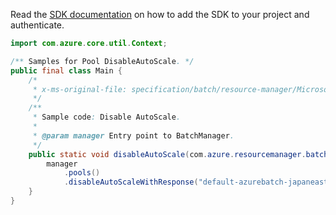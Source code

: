 Read the [SDK documentation](https://github.com/Azure/azure-sdk-for-java/blob/azure-resourcemanager-batch_1.0.0/sdk/batch/azure-resourcemanager-batch/README.md) on how to add the SDK to your project and authenticate.

```java
import com.azure.core.util.Context;

/** Samples for Pool DisableAutoScale. */
public final class Main {
    /*
     * x-ms-original-file: specification/batch/resource-manager/Microsoft.Batch/stable/2022-01-01/examples/PoolDisableAutoScale.json
     */
    /**
     * Sample code: Disable AutoScale.
     *
     * @param manager Entry point to BatchManager.
     */
    public static void disableAutoScale(com.azure.resourcemanager.batch.BatchManager manager) {
        manager
            .pools()
            .disableAutoScaleWithResponse("default-azurebatch-japaneast", "sampleacct", "testpool", Context.NONE);
    }
}
```
